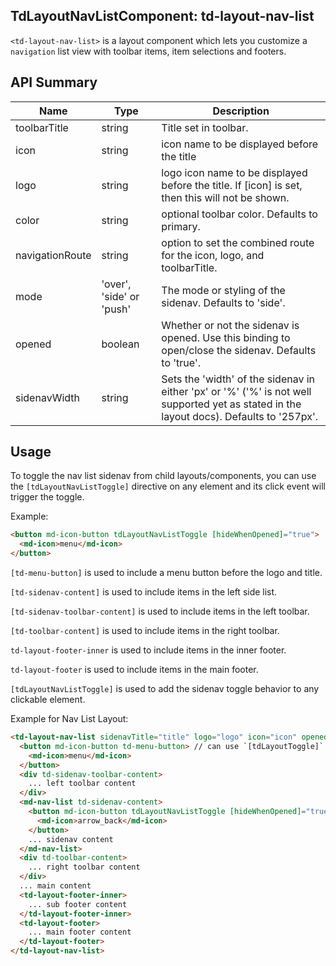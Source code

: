 ## TdLayoutNavListComponent: td-layout-nav-list

`<td-layout-nav-list>` is a layout component which lets you customize a `navigation` list view with toolbar items, item selections and footers.


## API Summary

| Name | Type | Description |
| --- | --- | --- |
| toolbarTitle | string | Title set in toolbar.
| icon | string | icon name to be displayed before the title
| logo | string | logo icon name to be displayed before the title. If [icon] is set, then this will not be shown.
| color | string | optional toolbar color. Defaults to primary.
| navigationRoute | string | option to set the combined route for the icon, logo, and toolbarTitle.
| mode | 'over', 'side' or 'push' | The mode or styling of the sidenav. Defaults to 'side'.
| opened | boolean | Whether or not the sidenav is opened. Use this binding to open/close the sidenav. Defaults to 'true'.
| sidenavWidth | string | Sets the 'width' of the sidenav in either 'px' or '%' ('%' is not well supported yet as stated in the layout docs). Defaults to '257px'.


## Usage

To toggle the nav list sidenav from child layouts/components, you can use the `[tdLayoutNavListToggle]` directive on any element and its click event will trigger the toggle.

Example:

```html
<button md-icon-button tdLayoutNavListToggle [hideWhenOpened]="true">
  <md-icon>menu</md-icon>
</button>
```

`[td-menu-button]` is used to include a menu button before the logo and title.

`[td-sidenav-content]` is used to include items in the left side list.

`[td-sidenav-toolbar-content]` is used to include items in the left toolbar.

`[td-toolbar-content]` is used to include items in the right toolbar.

`td-layout-footer-inner` is used to include items in the inner footer.

`td-layout-footer` is used to include items in the main footer.

`[tdLayoutNavListToggle]` is used to add the sidenav toggle behavior to any clickable element.

Example for Nav List Layout:

```html
<td-layout-nav-list sidenavTitle="title" logo="logo" icon="icon" opened="true" mode="side" sidenavWidth="350px" color="color" navigationRoute="/">
  <button md-icon-button td-menu-button> // can use `[tdLayoutToggle]` to toggle main sidenav
    <md-icon>menu</md-icon>
  </button>
  <div td-sidenav-toolbar-content>
    ... left toolbar content
  </div>
  <md-nav-list td-sidenav-content>
    <button md-icon-button tdLayoutNavListToggle [hideWhenOpened]="true">
      <md-icon>arrow_back</md-icon>
    </button>
    ... sidenav content
  </md-nav-list>
  <div td-toolbar-content>
    ... right toolbar content
  </div>
  ... main content
  <td-layout-footer-inner>
    ... sub footer content
  </td-layout-footer-inner>
  <td-layout-footer>
    ... main footer content
  </td-layout-footer>
</td-layout-nav-list>
```
